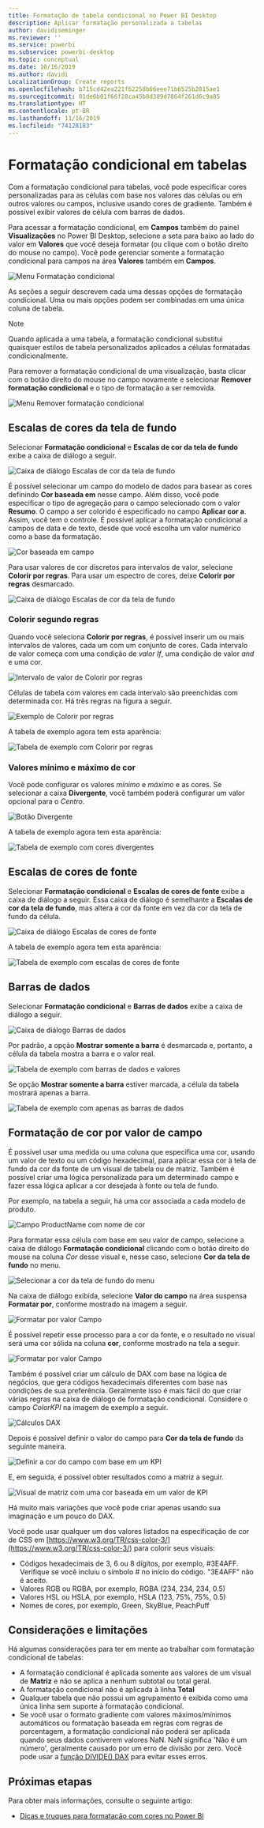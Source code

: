```yaml
---
title: Formatação de tabela condicional no Power BI Desktop
description: Aplicar formatação personalizada a tabelas
author: davidiseminger
ms.reviewer: ''
ms.service: powerbi
ms.subservice: powerbi-desktop
ms.topic: conceptual
ms.date: 10/16/2019
ms.author: davidi
LocalizationGroup: Create reports
ms.openlocfilehash: b715cd42ea221f62258b66eee71b6525b2015ae1
ms.sourcegitcommit: 01de0b01f66f28ca45b8d309d7864f261d6c9a85
ms.translationtype: HT
ms.contentlocale: pt-BR
ms.lasthandoff: 11/16/2019
ms.locfileid: "74128183"
---
```

# <a name="conditional-formatting-in-tables"></a>Formatação condicional em tabelas 
Com a formatação condicional para tabelas, você pode especificar cores personalizadas para as células com base nos valores das células ou em outros valores ou campos, inclusive usando cores de gradiente. Também é possível exibir valores de célula com barras de dados. 

Para acessar a formatação condicional, em **Campos** também do painel **Visualizações** no Power BI Desktop, selecione a seta para baixo ao lado do valor em **Valores** que você deseja formatar (ou clique com o botão direito do mouse no campo). Você pode gerenciar somente a formatação condicional para campos na área **Valores** também em **Campos**.

![Menu Formatação condicional](media/desktop-conditional-table-formatting/table-formatting-0-popup-menu.png)

As seções a seguir descrevem cada uma dessas opções de formatação condicional. Uma ou mais opções podem ser combinadas em uma única coluna de tabela.

> [!NOTE]
> Quando aplicada a uma tabela, a formatação condicional substitui quaisquer estilos de tabela personalizados aplicados a células formatadas condicionalmente.

Para remover a formatação condicional de uma visualização, basta clicar com o botão direito do mouse no campo novamente e selecionar **Remover formatação condicional** e o tipo de formatação a ser removida.

![Menu Remover formatação condicional](media/desktop-conditional-table-formatting/table-formatting-1-remove.png)

## <a name="background-color-scales"></a>Escalas de cores da tela de fundo

Selecionar **Formatação condicional** e **Escalas de cor da tela de fundo** exibe a caixa de diálogo a seguir.

![Caixa de diálogo Escalas de cor da tela de fundo](media/desktop-conditional-table-formatting/table-formatting-1-default-dialog.png)

É possível selecionar um campo do modelo de dados para basear as cores definindo **Cor baseada em** nesse campo. Além disso, você pode especificar o tipo de agregação para o campo selecionado com o valor **Resumo**. O campo a ser colorido é especificado no campo **Aplicar cor a**. Assim, você tem o controle. É possível aplicar a formatação condicional a campos de data e de texto, desde que você escolha um valor numérico como a base da formatação.

![Cor baseada em campo](media/desktop-conditional-table-formatting/table-formatting-1-apply-color-to.png)

Para usar valores de cor discretos para intervalos de valor, selecione **Colorir por regras**. Para usar um espectro de cores, deixe **Colorir por regras** desmarcado. 

![Caixa de diálogo Escalas de cor da tela de fundo](media/desktop-conditional-table-formatting/table-formatting-1-color-by-rules-dialog.png)

### <a name="color-by-rules"></a>Colorir segundo regras

Quando você seleciona **Colorir por regras**, é possível inserir um ou mais intervalos de valores, cada um com um conjunto de cores.  Cada intervalo de valor começa com uma condição de *valor If*, uma condição de valor *and* e uma cor.

![Intervalo de valor de Colorir por regras](media/desktop-conditional-table-formatting/table-formatting-1-color-by-rules-if-value.png)

Células de tabela com valores em cada intervalo são preenchidas com determinada cor. Há três regras na figura a seguir.

![Exemplo de Colorir por regras](media/desktop-conditional-table-formatting/table-formatting-1-color-by-rules.png)

A tabela de exemplo agora tem esta aparência:

![Tabela de exemplo com Colorir por regras](media/desktop-conditional-table-formatting/table-formatting-1-color-by-rules-table.png)


### <a name="color-minimum-to-maximum"></a>Valores mínimo e máximo de cor

Você pode configurar os valores *mínimo* e *máximo* e as cores. Se selecionar a caixa **Divergente**, você também poderá configurar um valor opcional para o *Centro*.

![Botão Divergente](media/desktop-conditional-table-formatting/table-formatting-1-diverging.png)

A tabela de exemplo agora tem esta aparência:

![Tabela de exemplo com cores divergentes](media/desktop-conditional-table-formatting/table-formatting-1-diverging-table.png)

## <a name="font-color-scales"></a>Escalas de cores de fonte

Selecionar **Formatação condicional** e **Escalas de cores de fonte** exibe a caixa de diálogo a seguir. Essa caixa de diálogo é semelhante a **Escalas de cor da tela de fundo**, mas altera a cor da fonte em vez da cor da tela de fundo da célula.

![Caixa de diálogo Escalas de cores de fonte](media/desktop-conditional-table-formatting/table-formatting-2-diverging.png)

A tabela de exemplo agora tem esta aparência:

![Tabela de exemplo com escalas de cores de fonte](media/desktop-conditional-table-formatting/table-formatting-2-table.png)

## <a name="data-bars"></a>Barras de dados

Selecionar **Formatação condicional** e **Barras de dados** exibe a caixa de diálogo a seguir. 

![Caixa de diálogo Barras de dados](media/desktop-conditional-table-formatting/table-formatting-3-default.png)

Por padrão, a opção **Mostrar somente a barra** é desmarcada e, portanto, a célula da tabela mostra a barra e o valor real.

![Tabela de exemplo com barras de dados e valores](media/desktop-conditional-table-formatting/table-formatting-3-default-table.png)

Se opção **Mostrar somente a barra** estiver marcada, a célula da tabela mostrará apenas a barra.

![Tabela de exemplo com apenas as barras de dados](media/desktop-conditional-table-formatting/table-formatting-3-default-table-bars.png)

## <a name="color-formatting-by-field-value"></a>Formatação de cor por valor de campo

É possível usar uma medida ou uma coluna que especifica uma cor, usando um valor de texto ou um código hexadecimal, para aplicar essa cor à tela de fundo da cor da fonte de um visual de tabela ou de matriz. Também é possível criar uma lógica personalizada para um determinado campo e fazer essa lógica aplicar a cor desejada à fonte ou tela de fundo.

Por exemplo, na tabela a seguir, há uma cor associada a cada modelo de produto. 

![Campo ProductName com nome de cor](media/desktop-conditional-table-formatting/conditional-table-formatting_01.png)

Para formatar essa célula com base em seu valor de campo, selecione a caixa de diálogo **Formatação condicional** clicando com o botão direito do mouse na coluna *Cor* desse visual e, nesse caso, selecione **Cor da tela de fundo** no menu. 

![Selecionar a cor da tela de fundo do menu](media/desktop-conditional-table-formatting/conditional-table-formatting_02.png)

Na caixa de diálogo exibida, selecione **Valor do campo** na área suspensa **Formatar por**, conforme mostrado na imagem a seguir.

![Formatar por valor Campo](media/desktop-conditional-table-formatting/conditional-table-formatting_03.png)

É possível repetir esse processo para a cor da fonte, e o resultado no visual será uma cor sólida na coluna **cor**, conforme mostrado na tela a seguir.

![Formatar por valor Campo](media/desktop-conditional-table-formatting/conditional-table-formatting_04.png)

Também é possível criar um cálculo de DAX com base na lógica de negócios, que gera códigos hexadecimais diferentes com base nas condições de sua preferência. Geralmente isso é mais fácil do que criar várias regras na caixa de diálogo de formatação condicional. Considere o campo *ColorKPI* na imagem de exemplo a seguir.

![Cálculos DAX](media/desktop-conditional-table-formatting/conditional-table-formatting_05.png)

Depois é possível definir o valor do campo para **Cor da tela de fundo** da seguinte maneira.

![Definir a cor do campo com base em um KPI](media/desktop-conditional-table-formatting/conditional-table-formatting_06.png)

E, em seguida, é possível obter resultados como a matriz a seguir.

![Visual de matriz com uma cor baseada em um valor de KPI](media/desktop-conditional-table-formatting/conditional-table-formatting_07.png)

Há muito mais variações que você pode criar apenas usando sua imaginação e um pouco do DAX.

Você pode usar qualquer um dos valores listados na especificação de cor de CSS em [https://www.w3.org/TR/css-color-3/](https://www.w3.org/TR/css-color-3/) para colorir seus visuais:
* Códigos hexadecimais de 3, 6 ou 8 dígitos, por exemplo, #3E4AFF. Verifique se você incluiu o símbolo # no início do código. "3E4AFF" não é aceito. 
* Valores RGB ou RGBA, por exemplo, RGBA (234, 234, 234, 0.5)
* Valores HSL ou HSLA, por exemplo, HSLA (123, 75%, 75%, 0.5)
* Nomes de cores, por exemplo, Green, SkyBlue, PeachPuff 

## <a name="considerations-and-limitations"></a>Considerações e limitações
Há algumas considerações para ter em mente ao trabalhar com formatação condicional de tabelas:

* A formatação condicional é aplicada somente aos valores de um visual de **Matriz** e não se aplica a nenhum subtotal ou total geral. 
* A formatação condicional não é aplicada à linha **Total**
* Qualquer tabela que não possui um agrupamento é exibida como uma única linha sem suporte à formatação condicional.
* Se você usar o formato gradiente com valores máximos/mínimos automáticos ou formatação baseada em regras com regras de porcentagem, a formatação condicional não poderá ser aplicada quando seus dados contiverem valores NaN. NaN significa 'Não é um número', geralmente causado por um erro de divisão por zero. Você pode usar a [função DIVIDE() DAX](https://docs.microsoft.com/dax/divide-function-dax) para evitar esses erros.


## <a name="next-steps"></a>Próximas etapas
Para obter mais informações, consulte o seguinte artigo:  

* [Dicas e truques para formatação com cores no Power BI](visuals/service-tips-and-tricks-for-color-formatting.md)  

